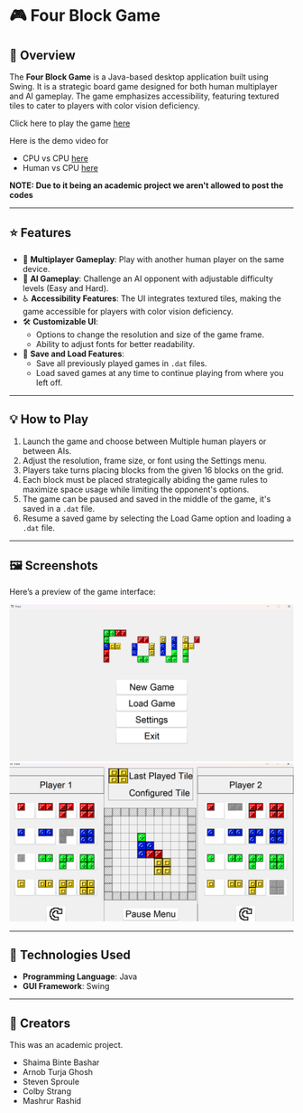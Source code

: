 # 🎮 Four Block Game

## 📖 Overview
The **Four Block Game** is a Java-based desktop application built using Swing. It is a strategic board game designed for both human multiplayer and AI gameplay. The game emphasizes accessibility, featuring textured tiles to cater to players with color vision deficiency.

Click here to play the game [here](https://github.com/ShaimaBB/C2005-FOUR-Game/blob/8b8afb4d93b9131321b1eda624280e267c4b0d2f/Four.jar)

Here is the demo video for
 - CPU vs CPU [here](https://github.com/ShaimaBB/C2005-FOUR-Game/blob/8b8afb4d93b9131321b1eda624280e267c4b0d2f/CPU_VS_CPU_Demo.mp4)
 - Human vs CPU [here](https://github.com/ShaimaBB/C2005-FOUR-Game/blob/8b8afb4d93b9131321b1eda624280e267c4b0d2f/Human_VS_CPU_Demo.mp4)

**NOTE: Due to it being an academic project we aren't allowed to post the codes** 

---

## ⭐ Features
- 🎲 **Multiplayer Gameplay**: Play with another human player on the same device.
- 🤖 **AI Gameplay**: Challenge an AI opponent with adjustable difficulty levels (Easy and Hard).
- ♿ **Accessibility Features**: The UI integrates textured tiles, making the game accessible for players with color vision deficiency.
- 🛠️ **Customizable UI**:
  - Options to change the resolution and size of the game frame.
  - Ability to adjust fonts for better readability.
- 💾 **Save and Load Features**:
  - Save all previously played games in `.dat` files.
  - Load saved games at any time to continue playing from where you left off.

---
## 💡 How to Play
1. Launch the game and choose between Multiple human players or between AIs.
2. Adjust the resolution, frame size, or font using the Settings menu.
3. Players take turns placing blocks from the given 16 blocks on the grid.
4. Each block must be placed strategically abiding the game rules to maximize space usage while limiting the opponent's options.
5. The game can be paused and saved in the middle of the game, it's saved in a `.dat` file.
7. Resume a saved game by selecting the Load Game option and loading a `.dat` file.

---

## 🖼️ Screenshots
Here’s a preview of the game interface:

![Game Interface Screenshot](https://github.com/ShaimaBB/C2005-FOUR-Game/blob/7658668ae97954bd6e716ca5527d282979d36c64/images/fourUIfront.png)
![Game Interface Screenshot2](https://github.com/ShaimaBB/C2005-FOUR-Game/blob/358aed187ea077807ef816c0397b4760da9532a9/images/fourUIGame.png)

---

## 🔧 Technologies Used
- **Programming Language**: Java
- **GUI Framework**: Swing

---

## 🤝 Creators
This was an academic project.
- Shaima Binte Bashar  
- Arnob Turja Ghosh
- Steven Sproule
- Colby Strang
- Mashrur Rashid
